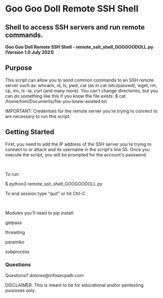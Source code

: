 <h1>Goo Goo Doll Remote SSH Shell</h1>
<h2>Shell to access SSH servers and run remote commands.</h2>
<b>Goo Goo Doll Remote SSH Shell - remote_ssh_shell_GOOGOODOLL.py (Version 1.0 July 2021)</b>

<h2>Purpose</h2>
This script can allow you to send common commands to an SSH remote server such as:
whoami, id, ls, pwd, cat (as in cat /etc/passwd), wget, rm, cp, mv, ls -la, curl (and many more). 
You can't change directories, but you can do something like this if you know the file exists:
$ cat /home/tom/Documents/file-you-knew-existed.txt

IMPORTANT: Credentials for the remote server you're trying to connect to are necessary to run this script.

<h2>Getting Started</h2>
</p>First, you need to add the IP address of the SSH server you're trying to connect to or attack and its username in the script's line 55.
Once you execute the script, you will be prompted for the account's password.</p>
<br>
<p>To run:
<p>$ python3 remote_ssh_shell_GOOGOODOLL.py</p>
<p>To end session type "quit" or hit Ctrl-C </p>
<br>
<p>Modules you'll need to pip install:</p>
<p>getpass</p> 
<p>threading</p>
<p>paramiko</p>
<p>subprocess</p>

<h3>Questions</h3>
Questions? dolores@infosecpath.com

DISCLAIMER: This is meant to be for educational and/or pentesting purposes only.
